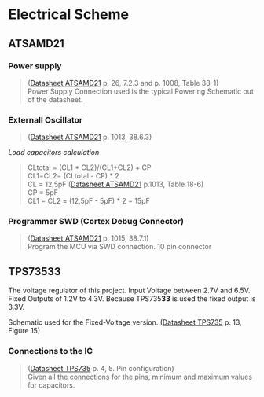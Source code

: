 # Electrical Scheme

## ATSAMD21

### Power supply

> ([Datasheet ATSAMD21](./datasheets/Atmel-42181-SAM-D21_Datasheet.pdf) p. 26, 7.2.3 and p. 1008, Table 38-1)  
> Power Supply Connection used is the typical Powering Schematic out of the datasheet.

### Externall Oscillator

> ([Datasheet ATSAMD21](./datasheets/Atmel-42181-SAM-D21_Datasheet.pdf) p. 1013, 38.6.3)

_Load capacitors calculation_

> CLtotal = (CL1 \* CL2)/(CL1+CL2) + CP  
> CL1=CL2= (CLtotal - CP) \* 2  
> CL = 12,5pF ([Datasheet ATSAMD21](./datasheets/Atmel-42181-SAM-D21_Datasheet.pdf) p.1013, Table 18-6)  
> CP = 5pF  
> CL1 = CL2 = (12,5pF - 5pF) \* 2 = 15pF

### Programmer SWD (Cortex Debug Connector)

> ([Datasheet ATSAMD21](./datasheets/Atmel-42181-SAM-D21_Datasheet.pdf) p. 1015, 38.7.1)  
> Program the MCU via SWD connection. 10 pin connector

## TPS73533

The voltage regulator of this project. Input Voltage between 2.7V and 6.5V. Fixed Outputs of 1.2V to 4.3V. Because TPS735**33** is used the fixed output is 3.3V.

Schematic used for the Fixed-Voltage version. ([Datasheet TPS735](./datasheets/tps735.pdf) p. 13, Figure 15)

### Connections to the IC

> ([Datasheet TPS735](./datasheets/tps735.pdf) p. 4, 5. Pin configuration)  
> Given all the connections for the pins, minimum and maximum values for capacitors.
